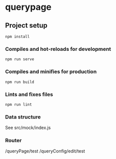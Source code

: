 # querypage

## Project setup
```
npm install
```

### Compiles and hot-reloads for development
```
npm run serve
```

### Compiles and minifies for production
```
npm run build
```

### Lints and fixes files
```
npm run lint
```

### Data structure
See src/mock/index.js

### Router
/queryPage/test
/queryConfig/edit/test

